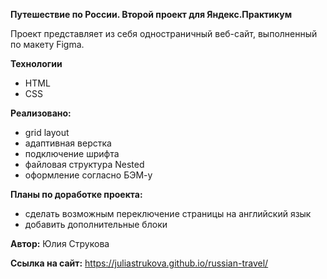 **Путешествие по России. Второй проект для Яндекс.Практикум**

Проект представляет из себя одностраничный веб-сайт, выполненный по макету Figma.

**Технологии**
* HTML
* CSS

**Реализовано:**
* grid layout
* адаптивная верстка
* подключение шрифта
* файловая структура Nested
* оформление согласно БЭМ-у

**Планы по доработке проекта:**
* сделать возможным переключение страницы на английский язык
* добавить дополнительные блоки

**Автор:** Юлия Струкова

**Ссылка на сайт:**
https://juliastrukova.github.io/russian-travel/
